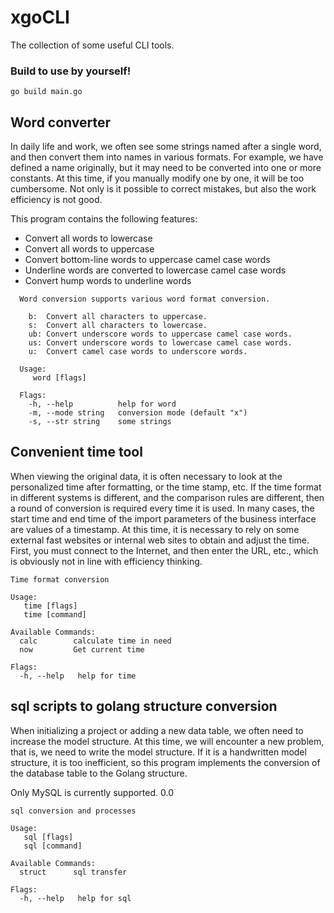 # xgoCLI
The collection of some useful CLI tools.

### Build to use by yourself!
`go build main.go`

## Word converter
In daily life and work, we often see some strings named after a single word, and then convert them into names in various formats. For example, we have defined a name originally, but it may need to be converted into one or more constants. At this time, if you manually modify one by one, it will be too cumbersome. Not only is it possible to correct mistakes, but also the work efficiency is not good.

This program contains the following features:
- Convert all words to lowercase
- Convert all words to uppercase
- Convert bottom-line words to uppercase camel case words
- Underline words are converted to lowercase camel case words
- Convert hump words to underline words

```
  Word conversion supports various word format conversion.

	b:  Convert all characters to uppercase.
	s:  Convert all characters to lowercase.
	ub: Convert underscore words to uppercase camel case words.
	us: Convert underscore words to lowercase camel case words.
	u:  Convert camel case words to underscore words.

  Usage:
     word [flags]

  Flags:
    -h, --help          help for word
    -m, --mode string   conversion mode (default "x")
    -s, --str string    some strings
```

## Convenient time tool
When viewing the original data, it is often necessary to look at the personalized time after formatting, or the time stamp, etc. If the time format in different systems is different, and the comparison rules are different, then a round of conversion is required every time it is used. In many cases, the start time and end time of the import parameters of the business interface are values of a timestamp. At this time, it is necessary to rely on some external fast websites or internal web sites to obtain and adjust the time. First, you must connect to the Internet, and then enter the URL, etc., which is obviously not in line with efficiency thinking.

```
Time format conversion

Usage:
   time [flags]
   time [command]

Available Commands:
  calc        calculate time in need
  now         Get current time

Flags:
  -h, --help   help for time
```

## sql scripts to golang structure conversion
When initializing a project or adding a new data table, we often need to increase the model structure. At this time, we will encounter a new problem, that is, we need to write the model structure. If it is a handwritten model structure, it is too inefficient, so this program implements the conversion of the database table to the Golang structure.

Only MySQL is currently supported. 0.0

```
sql conversion and processes

Usage:
   sql [flags]
   sql [command]

Available Commands:
  struct      sql transfer

Flags:
  -h, --help   help for sql
```
